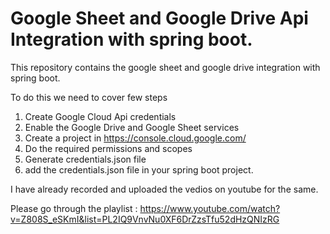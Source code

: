 # Google Sheet and Google Drive Api Integration with spring boot.

This repository contains the google sheet and google drive integration with spring boot.

To do this we need to cover few steps

1. Create Google Cloud Api credentials
2. Enable the Google Drive and Google Sheet services
3. Create a project in https://console.cloud.google.com/
4. Do the required permissions and scopes
5. Generate credentials.json file
6. add the credentials.json file in your spring boot project.

I have already recorded and uploaded the vedios on youtube for the same.

Please go through the playlist :  https://www.youtube.com/watch?v=Z808S_eSKmI&list=PL2IQ9VnvNu0XF6DrZzsTfu52dHzQNIzRG
